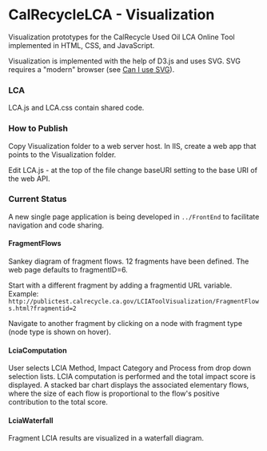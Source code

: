 CalRecycleLCA - Visualization
=============================

Visualization prototypes for the CalRecycle Used Oil LCA Online Tool implemented in HTML, CSS, and JavaScript. 

Visualization is implemented with the help of D3.js and uses SVG. SVG requires a "modern" browser (see [Can I use SVG](http://caniuse.com/svg)). 


### LCA

LCA.js and LCA.css contain shared code.

### How to Publish

Copy Visualization folder to a web server host. 
In IIS, create a web app that points to the Visualization folder.

Edit LCA.js - at the top of the file change baseURI setting to the base URI of the web API.

### Current Status

A new single page application is being developed in ```../FrontEnd``` to facilitate navigation and code sharing. 

#### FragmentFlows
Sankey diagram of fragment flows.
12 fragments have been defined. The web page defaults to fragmentID=6. 

Start with a different fragment by adding a fragmentid URL variable. Example:
`http://publictest.calrecycle.ca.gov/LCIAToolVisualization/FragmentFlows.html?fragmentid=2`

Navigate to another fragment by clicking on a node with fragment type (node type is shown on hover). 


#### LciaComputation

User selects LCIA Method, Impact Category and Process from drop down selection lists. LCIA computation is performed and the total impact score is displayed. A stacked bar chart displays the associated elementary flows, where the size of each flow is proportional to the flow's positive contribution to the total score.

#### LciaWaterfall

Fragment LCIA results are visualized in a waterfall diagram.
